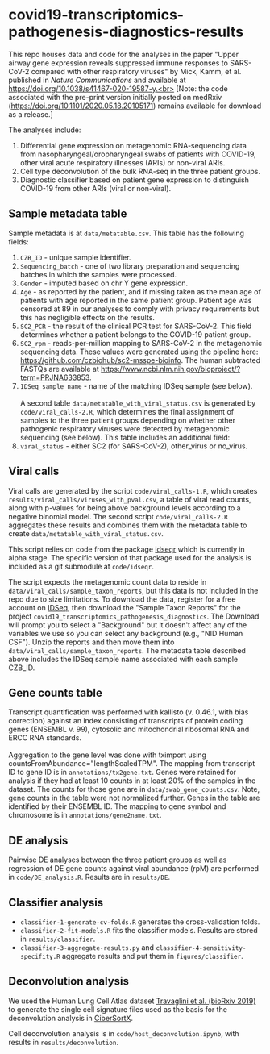 # covid19-transcriptomics-pathogenesis-diagnostics-results
This repo houses data and code for the analyses in the paper "Upper airway gene expression reveals suppressed immune responses to SARS-CoV-2 compared with other respiratory viruses" by Mick, Kamm, et al. published in *Nature Communications* and available at https://doi.org/10.1038/s41467-020-19587-y.<br> [Note: the code associated with the pre-print version initially posted on medRxiv (https://doi.org/10.1101/2020.05.18.20105171) remains available for download as a release.]  

The analyses include:
1. Differential gene expression on metagenomic RNA-sequencing data from nasopharyngeal/oropharyngeal swabs of patients with COVID-19, other viral acute respiratory illnesses (ARIs) or non-viral ARIs.
2. Cell type deconvolution of the bulk RNA-seq in the three patient groups.
3. Diagnostic classifier based on patient gene expression to distinguish COVID-19 from other ARIs (viral or non-viral).

## Sample metadata table

Sample metadata is at `data/metatable.csv`. This table has the following fields:
1. `CZB_ID` - unique sample identifier.
2. `Sequencing_batch` - one of two library preparation and sequencing batches in which the samples were processed.
3. `Gender` - imputed based on chr Y gene expression.
4. `Age` - as reported by the patient, and if missing taken as the mean age of patients with age reported in the same patient group. Patient age was censored at 89 in our analyses to comply with privacy requirements but this has negligible effects on the results. 
5. `SC2_PCR` - the result of the clinical PCR test for SARS-CoV-2. This field determines whether a patient belongs to the COVID-19 patient group.
6. `SC2_rpm` - reads-per-million mapping to SARS-CoV-2 in the metagenomic sequencing data. These values were generated using the pipeline here: https://github.com/czbiohub/sc2-msspe-bioinfo. The human subtracted FASTQs are available at https://www.ncbi.nlm.nih.gov/bioproject/?term=PRJNA633853.
7. `IDSeq_sample_name` - name of the matching IDSeq sample (see below).<br><br>
A second table `data/metatable_with_viral_status.csv` is generated by `code/viral_calls-2.R`, which determines the final assignment of samples to the three patient groups depending on whether other pathogenic respiratory viruses were detected by metagenomic sequencing (see below). This table includes an additional field:
8. `viral_status` - either SC2 (for SARS-CoV-2), other_virus or no_virus.

## Viral calls

Viral calls are generated by the script `code/viral_calls-1.R`, which
creates `results/viral_calls/viruses_with_pval.csv`, a table
of viral read counts, along with p-values for being above background
levels according to a negative binomial model. The second script
`code/viral_calls-2.R` aggregates these results and combines them with
the metadata table to create `data/metatable_with_viral_status.csv`.

This script relies on code from the package
[idseqr](https://github.com/czbiohub/idseqr) which is currently in
alpha stage. The specific version of that package used for the
analysis is included as a git submodule at `code/idseqr`.

The script expects the metagenomic count data to reside in
`data/viral_calls/sample_taxon_reports`, but this data is not included in
the repo due to size limitations. To download the data, register for a
free account on [IDSeq](http://www.idseq.net), then download the "Sample Taxon
Reports" for the project
`covid19_transcriptomics_pathogenesis_diagnostics`. The Download will
prompt you to select a "Background" but it doesn't affect any of the
variables we use so you can select any background (e.g., "NID Human
CSF"). Unzip the reports and then move them into
`data/viral_calls/sample_taxon_reports`. The metadata table described above includes the IDSeq sample name associated with each sample CZB_ID.

## Gene counts table

Transcript quantification was performed with kallisto (v. 0.46.1, with bias correction) against an index consisting of transcripts of protein coding genes (ENSEMBL v. 99), cytosolic and mitochondrial ribosomal RNA and ERCC RNA standards.<br><br>
Aggregation to the gene level was done with tximport using countsFromAbundance="lengthScaledTPM". The mapping from transcript ID to gene ID is in `annotations/tx2gene.txt`. Genes were retained for analysis if they had at least 10 counts in at least 20% of the samples in the dataset. The counts for those gene are in `data/swab_gene_counts.csv`. Note, gene counts in the table were not normalized further. Genes in the table are identified by their ENSEMBL ID. The mapping to gene symbol and chromosome is in `annotations/gene2name.txt`.

## DE analysis

Pairwise DE analyses between the three patient groups as well as regression of DE gene counts against viral abundance (rpM) are performed in `code/DE_analysis.R`. Results are in `results/DE`.

## Classifier analysis

- `classifier-1-generate-cv-folds.R` generates the
  cross-validation folds.
- `classifier-2-fit-models.R` fits the classifier models.
  Results are stored in `results/classifier`.
- `classifier-3-aggregate-results.py` and
  `classifier-4-sensitivity-specifity.R` aggregate results and put
  them in `figures/classifier`.

## Deconvolution analysis
We used the Human Lung Cell Atlas dataset [Travaglini et al. (bioRxiv 2019)](https://www.biorxiv.org/content/10.1101/742320v1) to generate the single cell signature files used as the basis for the deconvolution analysis in [CiberSortX](https://www.nature.com/articles/s41587-019-0114-2).

Cell deconvolution analysis is in `code/host_deconvolution.ipynb`,
with results in `results/deconvolution`.
